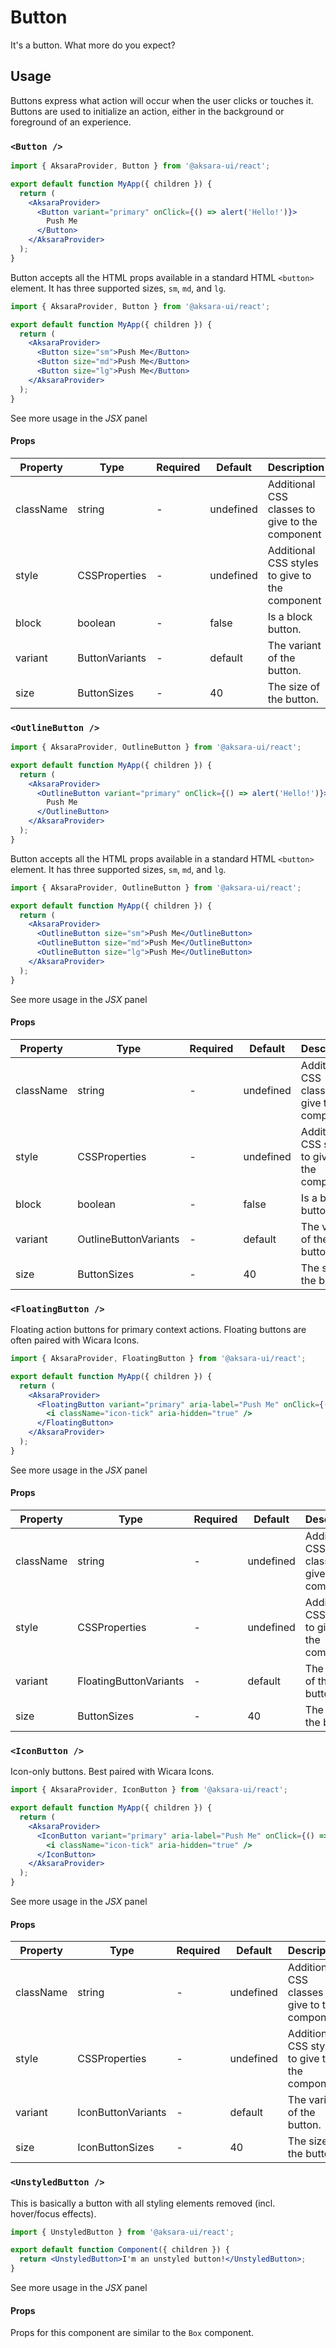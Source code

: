 # Button

It's a button. What more do you expect?

## Usage

Buttons express what action will occur when the user clicks or touches it. Buttons are used to initialize an action, either in the background or foreground of an experience.

### `<Button />`

```jsx
import { AksaraProvider, Button } from '@aksara-ui/react';

export default function MyApp({ children }) {
  return (
    <AksaraProvider>
      <Button variant="primary" onClick={() => alert('Hello!')}>
        Push Me
      </Button>
    </AksaraProvider>
  );
}
```

Button accepts all the HTML props available in a standard HTML `<button>` element. It has three supported sizes, `sm`, `md`, and `lg`.

```jsx
import { AksaraProvider, Button } from '@aksara-ui/react';

export default function MyApp({ children }) {
  return (
    <AksaraProvider>
      <Button size="sm">Push Me</Button>
      <Button size="md">Push Me</Button>
      <Button size="lg">Push Me</Button>
    </AksaraProvider>
  );
}
```

See more usage in the _JSX_ panel

#### Props

| Property  | Type           | Required | Default   | Description                                     |
| --------- | -------------- | -------- | --------- | ----------------------------------------------- |
| className | string         | -        | undefined | Additional CSS classes to give to the component |
| style     | CSSProperties  | -        | undefined | Additional CSS styles to give to the component  |
| block     | boolean        | -        | false     | Is a block button.                              |
| variant   | ButtonVariants | -        | default   | The variant of the button.                      |
| size      | ButtonSizes    | -        | 40        | The size of the button.                         |

### `<OutlineButton />`

```jsx
import { AksaraProvider, OutlineButton } from '@aksara-ui/react';

export default function MyApp({ children }) {
  return (
    <AksaraProvider>
      <OutlineButton variant="primary" onClick={() => alert('Hello!')}>
        Push Me
      </OutlineButton>
    </AksaraProvider>
  );
}
```

Button accepts all the HTML props available in a standard HTML `<button>` element. It has three supported sizes, `sm`, `md`, and `lg`.

```jsx
import { AksaraProvider, OutlineButton } from '@aksara-ui/react';

export default function MyApp({ children }) {
  return (
    <AksaraProvider>
      <OutlineButton size="sm">Push Me</OutlineButton>
      <OutlineButton size="md">Push Me</OutlineButton>
      <OutlineButton size="lg">Push Me</OutlineButton>
    </AksaraProvider>
  );
}
```

See more usage in the _JSX_ panel

#### Props

| Property  | Type                  | Required | Default   | Description                                     |
| --------- | --------------------- | -------- | --------- | ----------------------------------------------- |
| className | string                | -        | undefined | Additional CSS classes to give to the component |
| style     | CSSProperties         | -        | undefined | Additional CSS styles to give to the component  |
| block     | boolean               | -        | false     | Is a block button.                              |
| variant   | OutlineButtonVariants | -        | default   | The variant of the button.                      |
| size      | ButtonSizes           | -        | 40        | The size of the button.                         |

### `<FloatingButton />`

Floating action buttons for primary context actions. Floating buttons are often paired with Wicara Icons.

```jsx
import { AksaraProvider, FloatingButton } from '@aksara-ui/react';

export default function MyApp({ children }) {
  return (
    <AksaraProvider>
      <FloatingButton variant="primary" aria-label="Push Me" onClick={() => alert('Hello!')}>
        <i className="icon-tick" aria-hidden="true" />
      </FloatingButton>
    </AksaraProvider>
  );
}
```

See more usage in the _JSX_ panel

#### Props

| Property  | Type                   | Required | Default   | Description                                     |
| --------- | ---------------------- | -------- | --------- | ----------------------------------------------- |
| className | string                 | -        | undefined | Additional CSS classes to give to the component |
| style     | CSSProperties          | -        | undefined | Additional CSS styles to give to the component  |
| variant   | FloatingButtonVariants | -        | default   | The variant of the button.                      |
| size      | ButtonSizes            | -        | 40        | The size of the button.                         |

### `<IconButton />`

Icon-only buttons. Best paired with Wicara Icons.

```jsx
import { AksaraProvider, IconButton } from '@aksara-ui/react';

export default function MyApp({ children }) {
  return (
    <AksaraProvider>
      <IconButton variant="primary" aria-label="Push Me" onClick={() => alert('Hello!')}>
        <i className="icon-tick" aria-hidden="true" />
      </IconButton>
    </AksaraProvider>
  );
}
```

See more usage in the _JSX_ panel

#### Props

| Property  | Type               | Required | Default   | Description                                     |
| --------- | ------------------ | -------- | --------- | ----------------------------------------------- |
| className | string             | -        | undefined | Additional CSS classes to give to the component |
| style     | CSSProperties      | -        | undefined | Additional CSS styles to give to the component  |
| variant   | IconButtonVariants | -        | default   | The variant of the button.                      |
| size      | IconButtonSizes    | -        | 40        | The size of the button.                         |

### `<UnstyledButton />`

This is basically a button with all styling elements removed (incl. hover/focus effects).

```jsx
import { UnstyledButton } from '@aksara-ui/react';

export default function Component({ children }) {
  return <UnstyledButton>I'm an unstyled button!</UnstyledButton>;
}
```

See more usage in the _JSX_ panel

#### Props

Props for this component are similar to the `Box` component.
